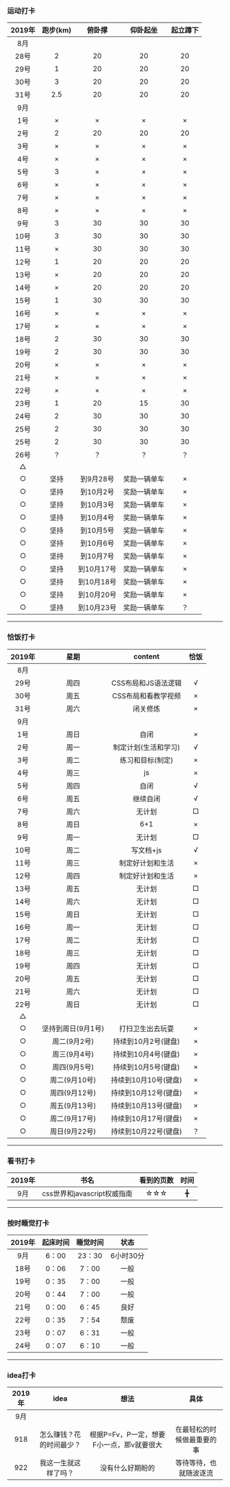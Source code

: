 ### 运动打卡
2019年 | 跑步(km) | 俯卧撑 | 仰卧起坐 | 起立蹲下
:-: | :-: | :-: | :-: | :-:
8月 |  |  |  | 
28号 | 2 | 20 | 20 | 20| 
29号 | 1| 20 | 20 | 20|
30号 | 3| 20 | 20 | 20|
31号 | 2.5| 20 | 20 | 20|
9月 |  |  |  | 
1号 | × | × | × | × |
2号 | 2| 20 | 20 | 20|
3号 | × | × | × | × |
4号 | × | × | × | × |
5号 | 3 | × | × | × |
6号 | ×  | × | × | × |
7号 | ×  | × | × | × |
8号 | ×  | × | × | × |
9号 | 3| 30 | 30 | 30|
10号 | 3| 30 | 30 | 30|
11号 | ×| 30 | 30 | 30|
12号 | 1| 20 | 20 | 20|
13号 | ×| 20 | 20 | 20|
14号 | ×| 20 | 20 | 20|
15号 | 1| 30 | 30 | 30|
16号 | ×  | × | × | × |
17号 | ×  | × | × | × |
18号 | 2  | 30 | 30 | 30 |
19号 | 2  | 30 | 30 | 30 |
20号 | ×  | × | × | × |
21号 | ×  | × | × | × |
22号 | ×  | × | × | × |
23号 | 1  | 20 | 15| 30 |
24号 | 2  | 30 | 30 | 30 |
25号 | 2  | 30 | 30 | 30 |
25号 | 2  | 30 | 30 | 30 |
26号 | ？| ？ | ？ | ？|
△ |  |  |  | 
○ | 坚持 | 到9月28号 | 奖励一辆单车 | ×
○ | 坚持 | 到10月2号 | 奖励一辆单车 | ×
○ | 坚持 | 到10月3号 | 奖励一辆单车 | ×
○ | 坚持 | 到10月4号 | 奖励一辆单车 | ×
○ | 坚持 | 到10月5号 | 奖励一辆单车 | ×
○ | 坚持 | 到10月6号 | 奖励一辆单车 | ×
○ | 坚持 | 到10月7号 | 奖励一辆单车 | ×
○ | 坚持 | 到10月17号 | 奖励一辆单车 | ×
○ | 坚持 | 到10月18号 | 奖励一辆单车 | ×
○ | 坚持 | 到10月20号 | 奖励一辆单车 | ×
○ | 坚持 | 到10月23号 | 奖励一辆单车 | ？
<hr>

### 恰饭打卡
2019年 | 星期 | content | 恰饭
 :-: | :-: | :-: | :-:
8月 |  |  | 
29号 | 周四 | CSS布局和JS语法逻辑 | √
30号 | 周五 | CSS布局和看教学视频 | ×
31号 | 周六 | 闭关修炼 |×
9月 |  |  | 
1号 | 周日 | 自闭 | ×
2号 | 周一 | 制定计划(生活和学习) |√
3号 | 周二 | 练习和目标(制定) |×
4号 | 周三 | js |×
5号 | 周四 | 自闭 |√
6号 | 周五 | 继续自闭 |√
7号 | 周六 | 无计划 |□
8号 | 周日 | 6+1 |×
9号 | 周一 | 无计划 |□
10号 | 周二 | 写文档+js |√
11号 | 周三 | 制定好计划和生活 |×
12号 | 周四 | 制定好计划和生活 |×
13号 | 周五 | 无计划 |□
14号 | 周六 | 无计划 |□
15号 | 周日 | 无计划 |□
16号 | 周一 | 无计划 |□
17号 | 周二 | 无计划 |□
18号 | 周三 | 无计划 |□
19号 | 周四 | 无计划 |□
20号 | 周五 | 无计划 |□
21号 | 周六 | 无计划 |□
22号 | 周日 | 无计划 |□
△ |  |  |
○ | 坚持到周日(9月1号) | 打扫卫生出去玩耍 | ×
○ | 周二(9月2号) | 持续到10月2号(键盘) |×
○ | 周三(9月4号) | 持续到10月4号(键盘) |×
○ | 周四(9月5号) | 持续到10月5号(键盘) |×
○ | 周二(9月10号) | 持续到10月10号(键盘) |×
○ | 周四(9月12号) | 持续到10月12号(键盘) |×
○ | 周五(9月13号) | 持续到10月13号(键盘) |×
○ | 周二(9月17号) | 持续到10月17号(键盘) |×
○ | 周日(9月22号) | 持续到10月22号(键盘) |？
<hr>

### 看书打卡
2019年 | 书名 | 看到的页数 | 时间
 :-: | :-: | :-: | :-:
9月 | css世界和javascript权威指南  | ☆☆☆ | ╋
<hr>

### 按时睡觉打卡
2019年 | 起床时间 | 睡觉时间 | 状态
 :-: | :-: | :-: | :-:
9月 | 6：00 | 23：30 | 6小时30分
18号 | 0：06 | 7：00 | 一般
19号 | 0：35 | 7：00 | 一般
20号 | 0：44 | 7：00 | 一般
21号 | 0：00 | 6：45 | 良好
22号 | 0：35 | 7：54 | 颓废
23号 | 0：07 | 6：31 | 一般
24号 | 0：07 | 6：10 | 一般
<hr>

### idea打卡

2019年 | idea | 想法 | 具体
 :-: | :-: | :-: | :-:
9月 |  |  |
918 | 怎么赚钱？花的时间最少？ | 根据P=Fv，P一定，想要F小一点，那v就要很大 | 在最轻松的时候做最重要的事
922 | 我这一生就这样了吗？ | 没有什么好期盼的 | 等待等待，也就随波逐流